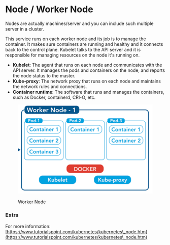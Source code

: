# Node / Worker Node

Nodes are actually machines/server and you can include such multiple server in a cluster.

This service runs on each worker node and its job is to manage the container. It makes sure containers are running and healthy and it connects back to the control plane. Kubelet talks to the API server and it is responsible for managing resources on the node it's running on.

* **Kubelet**: The agent that runs on each node and communicates with the API server. It manages the pods and containers on the node, and reports the node status to the master.
* **Kube-proxy**: The network proxy that runs on each node and maintains the network rules and connections.
* **Container runtime**: The software that runs and manages the containers, such as Docker, containerd, CRI-O, etc.

<figure><img src="../../.gitbook/assets/image (7) (1) (1).png" alt=""><figcaption><p>Worker Node</p></figcaption></figure>

### Extra

For more information: [https://www.tutorialspoint.com/kubernetes/kubernetes\_node.htm](https://www.tutorialspoint.com/kubernetes/kubernetes\_node.htm)
